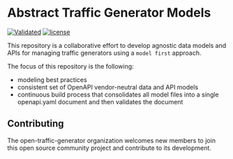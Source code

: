 # Abstract Traffic Generator Models

[![Validated](https://travis-ci.org/open-traffic-generator/models.svg?branch=master)](https://travis-ci.org/open-traffic-generator/models)
[![license](https://img.shields.io/badge/license-MIT-green.svg)](https://en.wikipedia.org/wiki/MIT_License)

This repository is a collaborative effort to develop agnostic data 
models and APIs for managing traffic generators using a `model first` approach.

The focus of this repository is the following:
- modeling best practices
- consistent set of OpenAPI vendor-neutral data and API models
- continuous build process that consolidates all model files into 
a single openapi.yaml document and then validates the document

## Contributing
The open-traffic-generator organization welcomes new members to join this open
source community project and contribute to its development.
